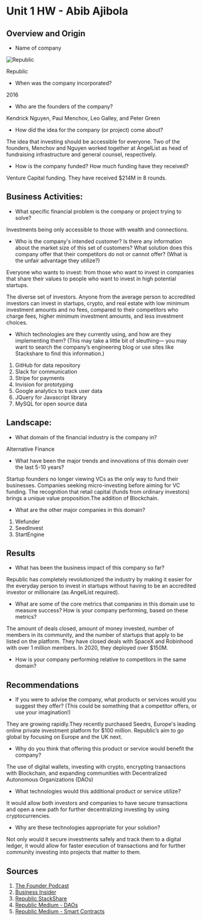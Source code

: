 # Unit 1 HW - Abib Ajibola

## Overview and Origin

* Name of company

![Republic](https://commons.wikimedia.org/wiki/File:Republic.co_company_logo_2017.png)

Republic
* When was the company incorporated?

2016
* Who are the founders of the company?

Kendrick Nguyen, Paul Menchov, Leo Galley, and Peter Green 
* How did the idea for the company (or project) come about?

The idea that investing should be accessible for everyone. Two of the founders, Menchov and Nguyen worked together at AngelList as head of fundraising infrastructure and general counsel, respectively. 
* How is the company funded? How much funding have they received?

Venture Capital funding. They have received $214M in 8 rounds.

## Business Activities:

* What specific financial problem is the company or project trying to solve?

Investments being only accessible to those with wealth and connections.
* Who is the company's intended customer?  Is there any information about the market size of this set of customers?
What solution does this company offer that their competitors do not or cannot offer? (What is the unfair advantage they utilize?)

Everyone who wants to invest: from those who want to invest in companies that share their values to people who want to invest in high potential startups.

The diverse set of investors. Anyone from the average person to accredited investors can invest in startups, crypto, and real estate with low minimum investment amounts and no fees, compared to their competitors who charge fees, higher minimum investment amounts, and less investment choices. 

* Which technologies are they currently using, and how are they implementing them? (This may take a little bit of sleuthing–– you may want to search the company’s engineering blog or use sites like Stackshare to find this information.)

1. GitHub for data repository 
2. Slack for communication 
3. Stripe for payments 
4. Invision for prototyping 
5. Google analytics to track user data
6. JQuery for Javascript library
7. MySQL for open source data 

## Landscape:

* What domain of the financial industry is the company in?

Alternative Finance
* What have been the major trends and innovations of this domain over the last 5-10 years?

Startup founders no longer viewing VCs as the only way to fund their businesses. Companies seeking micro-investing before aiming for VC funding. The recognition that retail capital (funds from ordinary investors) brings a unique value proposition.The addition of Blockchain.
* What are the other major companies in this domain?

1. Wefunder
2. SeedInvest
3. StartEngine

## Results

* What has been the business impact of this company so far?

Republic has completely revolutionized the industry by making it easier for the everyday person to invest in startups without having to be an accredited investor or millionaire (as AngelList required).
* What are some of the core metrics that companies in this domain use to measure success? How is your company performing, based on these metrics?

The amount of deals closed, amount of money invested, number of members in its community, and the number of startups that apply to be listed on the platform. They have closed deals with SpaceX and Robinhood with over 1 million members. In 2020, they deployed over $150M. 
* How is your company performing relative to competitors in the same domain?



## Recommendations

* If you were to advise the company, what products or services would you suggest they offer? (This could be something that a competitor offers, or use your imagination!)

They are growing rapidly.They recently purchased Seedrs, Europe's leading online private investment platform for $100 million. Republic’s aim to go global by focusing on Europe and the UK next. 
* Why do you think that offering this product or service would benefit the company?

The use of digital wallets, investing with crypto, encrypting transactions with Blockchain, and expanding communities with Decentralized Autonomous Organizations (DAOs)

* What technologies would this additional product or service utilize?

It would allow both investors and companies to have secure transactions and open a new path for further decentralizing investing by using cryptocurrencies. 
* Why are these technologies appropriate for your solution?

Not only would it secure investments safely and track them to a digital ledger, it would allow for faster execution of transactions and for further community investing into projects that matter to them.


## Sources
1. [The Founder Podcast](https://podcasts.apple.com/us/podcast/the-founder/id1507881694?i=1000531557931)
2. [Business Insider](https://www.businessinsider.com/personal-finance/republic-investing-review)
3. [Republic StackShare](https://stackshare.io/republic/republic)
4. [Republic Medium - DAOs](https://medium.com/republic-crypto/decentralized-autonomous-organizations-dao-3f3cd78488ba)
5. [Republic Medium - Smart Contracts](https://medium.com/republic-crypto/blockchain-basics-smart-contracts-101-b221bbe8097f)